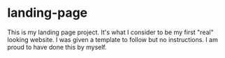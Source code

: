 # landing-page

This is my landing page project. It's what I consider to be my first "real" looking website. I was given a template to follow but no instructions. I am proud to have done this by myself.